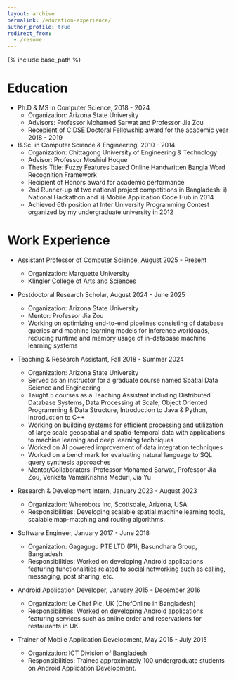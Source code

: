 ```yaml
---
layout: archive
permalink: /education-experience/
author_profile: true
redirect_from:
  - /resume
---
```


{% include base_path %}

Education
======
* Ph.D & MS in Computer Science, 2018 - 2024
  * Organization: Arizona State University
  * Advisors: Professor Mohamed Sarwat and Professor Jia Zou
  * Recepient of CIDSE Doctoral Fellowship award for the academic year 2018 - 2019
* B.Sc. in Computer Science & Engineering, 2010 - 2014
  * Organization: Chittagong University of Engineering & Technology
  * Advisor: Professor Moshiul Hoque
  * Thesis Title: Fuzzy Features based Online Handwritten Bangla Word Recognition Framework
  * Recipient of Honors award for academic performance
  * 2nd Runner-up at two national project competitions in Bangladesh: i) National Hackathon and ii) Mobile Application Code Hub in 2014
  * Achieved 6th position at Inter University Programming Contest organized by my undergraduate university in 2012

Work Experience
======
* Assistant Professor of Computer Science, August 2025 - Present
  * Organization: Marquette University
  * Klingler College of Arts and Sciences

* Postdoctoral Research Scholar, August 2024 - June 2025
  * Organization: Arizona State University
  * Mentor: Professor Jia Zou
  * Working on optimizing end-to-end pipelines consisting of database queries and machine learning models for inference workloads, reducing runtime and memory usage of in-database machine learning systems

* Teaching & Research Assistant, Fall 2018 - Summer 2024
  * Organization: Arizona State University
  * Served as an instructor for a graduate course named Spatial Data Science and Engineering
  * Taught 5 courses as a Teaching Assistant including Distributed Database Systems, Data Processing at Scale, Object Oriented Programming & Data Structure, Introduction to Java & Python, Introduction to C++
  * Working on building systems for efficient processing and utilization of large scale geospatial and spatio-temporal data with applications to machine learning and deep learning techniques
  * Worked on AI powered improvement of data integration techniques
  * Worked on a benchmark for evaluating natural language to SQL query synthesis approaches
  * Mentor/Collaborators: Professor Mohamed Sarwat, Professor Jia Zou, Venkata VamsiKrishna Meduri, Jia Yu

* Research & Development Intern, January 2023 - August 2023
  * Organization: Wherobots Inc, Scottsdale, Arizona, USA
  * Responsibilities: Developing scalable spatial machine learning tools, scalable map-matching and routing algorithms.

* Software Engineer, January 2017 - June 2018
  * Organization: Gagagugu PTE LTD (P1), Basundhara Group, Bangladesh
  * Responsibilities: Worked on developing Android applications featuring functionalities related to social networking such as calling, messaging, post sharing, etc.

* Android Application Developer, January 2015 - December 2016
  * Organization: Le Chef Plc, UK (ChefOnline in Bangladesh)
  * Responsibilities: Worked on developing Android applications featuring services such as online order and reservations for restaurants in UK.

* Trainer of Mobile Application Development, May 2015 - July 2015
  * Organization: ICT Division of Bangladesh
  * Responsibilities: Trained approximately 100 undergraduate students on Android Application Development.

